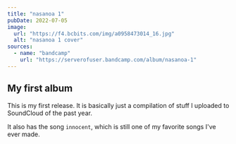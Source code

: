```yaml
---
title: "nasanoa 1"
pubDate: 2022-07-05
image:
  url: "https://f4.bcbits.com/img/a0958473014_16.jpg"
  alt: "nasanoa 1 cover"
sources:
  - name: "bandcamp"
    url: "https://serverofuser.bandcamp.com/album/nasanoa-1"
---
```


## My first album

This is my first release. It is basically just a compilation of stuff I uploaded to SoundCloud of the past year.

It also has the song `innocent`, which is still one of my favorite songs I've ever made.
